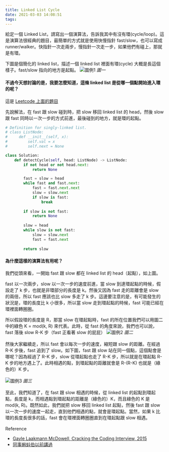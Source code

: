 ```yaml
---
title: Linked List Cycle
date: 2021-03-03 14:08:51
tags:
---
```


給定一個 Linked List，請寫出一個演算法，告訴我其中有沒有環(cycle/loop)。這是演算法很經典的題目，最簡單的方式就是使用快慢指針 fast/slow，也可以寫成 runner/walker。快指針一次走兩步，慢指針一次走一步，如果他們有碰上，那就是有環。


下圖是個簡化的 linked list，描述一個 linked list 裡面有環(cycle) 大概是長這個樣子。fast/slow 指向的地方是起點。
![圖例1](IMG_0025.jpg)
*圖一*

#### 不過今天想討論的是，我要怎麼知道，這條 linked list 是從哪一個點開始進入環的呢？
這是 [Leetcode 上面的題目](https://leetcode.com/problems/linked-list-cycle-ii/)

先說解法，在 fast 跟 slow 碰到時，把 slow 移回 linked list 的 head，然後 slow 跟 fast 同時以一次一步的方式前進，最後碰到的地方，就是環的起點。

```py
# Definition for singly-linked list.
# class ListNode:
#     def __init__(self, x):
#         self.val = x
#         self.next = None

class Solution:
    def detectCycle(self, head: ListNode) -> ListNode:
        if not head or not head.next:
            return None

        fast = slow = head
        while fast and fast.next:
            fast = fast.next.next
            slow = slow.next
            if slow is fast:
                break
        
        if slow is not fast:
            return None
        
        slow = head
        while slow is not fast:
            slow = slow.next
            fast = fast.next
        
        return slow
```

#### 為什麼這樣的演算法有用呢？
我們從頭來看，一開始 fast 跟 slow 都在 linked list 的 head（起點），如上圖。

fast 以一次兩步，slow 以一次一步的速度前進，當 slow 到達環起點的時候，假設走了 k 步，也就是非環部分的長度是 k。然後又因為 fast 走的距離會是 slow 的兩倍，所以 fast 應該也比 slow 多走了 k 步。這邊要注意的是，有可能發生的狀況是，環的長度比 k 小很多，所以當 slow 走到環起點的時候，fast 可能已經在環裡面轉圈圈。

所以假設環的長度是 R，那當 slow 在環起點時，fast 的所在位置我們可以用圖二中的綠色 K = mod(k, R) 來代表。此時，從 fast 的角度來說，我們也可以說，fast 落後 slow R-K 步（fast 正看著 slow 的屁屁）
![圖例2](IMG_0028.jpg)
*圖二*
\
\
然後大家繼續走，所以 fast 會以每次一步的速度，縮短跟 slow 的距離。在經過 R-K 步後，fast 追到了 slow。如下圖，fast 跟 slow 站在同一個點，這個點會是哪呢？因為經過了 R-K 步，slow 從環起點也走了 R-K 步，所以就是在環起點 R-K 步的地方遇上了。此時相遇的點，到環起點的距離就會是 R-(R-K) 也就是（綠色的）K 步。\
\
![圖例3](IMG_0029.jpg)
*圖三*
\
\
至此，我們知道了，在 fast 跟 slow 相遇的時候，從 linked list 的起點到環起點，長度是 k，而相遇點到環起點的距離是（綠色的）K，而且綠色的 K 是 mod(k, R)。既然如此，我們就把 slow 移回 linked list 起點，然後 fast 跟 slow 以一次一步的速度一起走，直到他們相遇的點，就會是環起點。當然，如果 k 比環的長度長很多的話，fast 會在環裡面轉圈圈直到在環起點跟 slow 相遇。
\
\
Reference
 - [Gayle Laakmann McDowell, Cracking the Coding Interview, 2015](https://en.wikipedia.org/wiki/Cracking_the_Coding_Interview)
 - [同事蝌蚪伯以前講過](https://kaddopur.github.io/blog/)